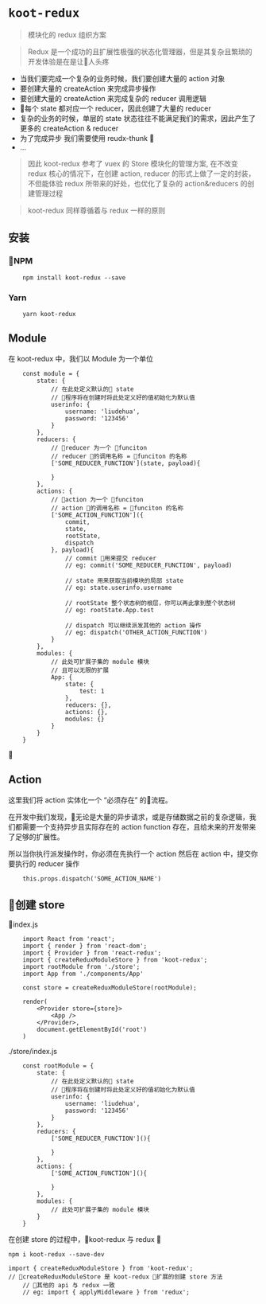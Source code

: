 # `koot-redux`

> 模块化的 redux 组织方案

> Redux 是一个成功的且扩展性极强的状态化管理器，但是其复杂且繁琐的开发体验是在是让人头疼

* 当我们要完成一个复杂的业务时候，我们要创建大量的 action 对象
* 要创建大量的 createAction 来完成异步操作
* 要创建大量的 createAction 来完成复杂的 reducer 调用逻辑
* 每个 state 都对应一个 reducer，因此创建了大量的 reducer
* 复杂的业务的时候，单层的 state 状态往往不能满足我们的需求，因此产生了更多的 createAction & reducer
* 为了完成异步 我们需要使用 reudx-thunk 
* ...

> 因此 koot-redux 参考了 vuex 的 Store 模块化的管理方案, 在不改变 redux 核心的情况下，在创建 action, reducer 的形式上做了一定的封装，不但能体验 redux 所带来的好处，也优化了复杂的 action&reducers 的创建管理过程

> koot-redux 同样尊循着与 redux 一样的原则


## 安装

### NPM
```
    npm install koot-redux --save
```

### Yarn
```
    yarn koot-redux
```

## Module
在 koot-redux 中，我们以 Module 为一个单位

```
    const module = {
        state: {
            // 在此处定义默认的 state
            // 程序将在创建时将此处定义好的值初始化为默认值
            userinfo: {
                username: 'liudehua',
                password: '123456'
            }
        },
        reducers: {
            // reducer 为一个 funciton
            // reducer 的调用名称 = funciton 的名称
            ['SOME_REDUCER_FUNCTION'](state, payload){

            }
        },
        actions: {
            // action 为一个 funciton
            // action 的调用名称 = funciton 的名称
            ['SOME_ACTION_FUNCTION']({
                commit,
                state,
                rootState,
                dispatch
            }, payload){
                // commit 用来提交 reducer
                // eg: commit('SOME_REDUCER_FUNCTION', payload)

                // state 用来获取当前模块的局部 state
                // eg: state.userinfo.username

                // rootState 整个状态树的根层，你可以再此拿到整个状态树
                // eg: rootState.App.test

                // dispatch 可以继续派发其他的 action 操作
                // eg: dispatch('OTHER_ACTION_FUNCTION')
            }
        },
        modules: {
            // 此处可扩展子集的 module 模块
            // 且可以无限的扩展
            App: {
                state: {
                    test: 1
                },
                reducers: {},
                actions: {},
                modules: {}
            }
        }
    }
```

## Action

这里我们将 action 实体化一个 “必须存在” 的流程。

在开发中我们发现，无论是大量的异步请求，或是存储数据之前的复杂逻辑，我们都需要一个支持异步且实际存在的 action function 存在，且给未来的开发带来了足够的扩展性。

所以当你执行派发操作时，你必须在先执行一个 action
然后在 action 中，提交你要执行的 reducer 操作
```
    this.props.dispatch('SOME_ACTION_NAME')
```


## 创建 store 

index.js
```
    import React from 'react';
    import { render } from 'react-dom';
    import { Provider } from 'react-redux';
    import { createReduxModuleStore } from 'koot-redux';
    import rootModule from './store';
    import App from './components/App'

    const store = createReduxModuleStore(rootModule);

    render(
        <Provider store={store}>
            <App />
        </Provider>,
        document.getElementById('root')
    )
```

./store/index.js
```
    const rootModule = {
        state: {
            // 在此处定义默认的 state
            // 程序将在创建时将此处定义好的值初始化为默认值
            userinfo: {
                username: 'liudehua',
                password: '123456'
            }
        },
        reducers: {
            ['SOME_REDUCER_FUNCTION'](){

            }
        },
        actions: {
            ['SOME_ACTION_FUNCTION'](){

            }
        },
        modules: {
            // 此处可扩展子集的 module 模块
        }
    }
```





在创建 store 的过程中，koot-redux 与 redux 
```
npm i koot-redux --save-dev

import { createReduxModuleStore } from 'koot-redux';
// createReduxModuleStore 是 koot-redux 扩展的创建 store 方法
    // 其他的 api 与 redux 一致
    // eg: import { applyMiddleware } from 'redux';

```
